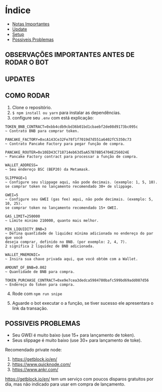 
# Índice
* [Notas Importantes](#OBSERVAÇÕES-IMPORTANTES-ANTES-DE-RODAR-O-BOT)
* [Update](#UPDATES)
* [Setup](#COMO-RODAR)
* [Possiveis Problemas](#POSSIVEIS-PROBLEMAS)

## OBSERVAÇÕES IMPORTANTES ANTES DE RODAR O BOT

## UPDATES

## COMO RODAR
1. Clone o repositório.
2. <code>$ npm install ou yarn</code> para instalar as dependências.
3. configure seu <code>.env</code> com está explicação: 

```
TOKEN_BNB_CONTRACT=0xbb4cdb9cbd36b01bd1cbaebf2de08d9173bc095c
~ Contrato BNB para comprar token.

PANCAKE_FACTORY=0xcA143Ce32Fe78f1f7019d7d551a6402fC5350c73
~ Contrato Pancake Factory para pegar função de compra.

PANCAKE_ROUTER=0x10ED43C718714eb63d5aA57B78B54704E256024E
~ Pancake Factory contract para processar a função de compra.

WALLET_ADDRESS=
~ Seu endereço BSC (BEP20) da Metamask.

SLIPPAGE=1
~ Configure seu slippage aqui, não pode decimais. (exemplo: 1, 5, 10).
se comprar token no lançamento recomendado 30+ de slippage.

GWEI=5
~ Configure seu GWEI (gas fee) aqui, não pode decimais. (exemplo: 5, 10, 25).
se comprar token no lançamento recomendado 15+ GWEI.

GAS_LIMIT=250000
~ Limite minimo 210000, quanto mais melhor.

MIN_LIQUIDITY_BNB=3
~ Defina quantidade de liquidez mínima adicionada no endereço do par que você
deseja comprar, definido no BNB. (por exemplo: 2, 4, 7).
2 significa 2 liquidez de BNB adicionada.

WALLET_MNEMONIC=
~ Insira sua chave privada aqui, que você obtém com a Wallet.

AMOUNT_OF_BNB=0.002
~ Quantidade de BNB para compra.

TOKEN_PURCHASE_CONTRACT=0xe9e7cea3dedca5984780bafc599bd69add087d56
~ Endereço do token para compra.

```

4. Rode com <code>npm run snipe</code>

5. Aguarde o bot executar o a função, se tiver sucesso ele apresentara o link da transação.

## POSSIVEIS PROBLEMAS

- Seu GWEI é muito baixo (use 15+ para lançamento de token).
- Seus slippage é muito baixo (use 30+ para lançamento de toke).
  
Recomendado private node: 
  1. https://getblock.io/en/
  2. https://www.quicknode.com/
  3. https://www.ankr.com/
   
https://getblock.io/en/ tem um serviço com poucos disparos gratuitos por dia, mas não indicado para usar em compra de lançamento.
